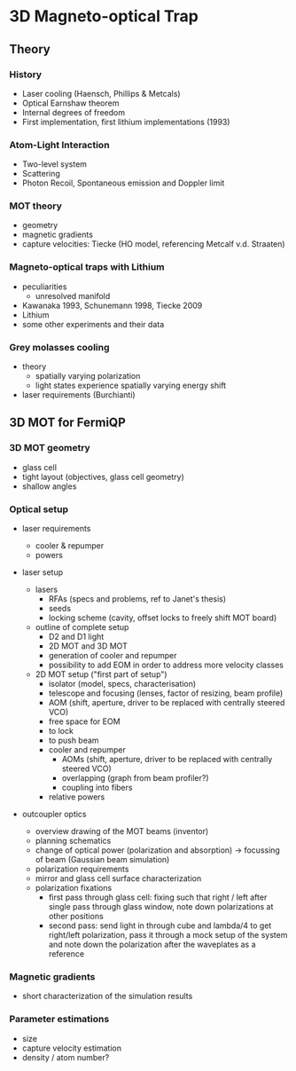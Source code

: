 # 3D Magneto-optical Trap

## Theory
### History
- Laser cooling (Haensch, Phillips & Metcals)
- Optical Earnshaw theorem
- Internal degrees of freedom
- First implementation, first lithium implementations (1993)

### Atom-Light Interaction
- Two-level system
- Scattering
- Photon Recoil, Spontaneous emission and Doppler limit

### MOT theory
- geometry
- magnetic gradients
- capture velocities: Tiecke (HO model, referencing Metcalf v.d. Straaten)

### Magneto-optical traps with Lithium
- peculiarities
    - unresolved manifold
- Kawanaka 1993, Schunemann 1998, Tiecke 2009
- Lithium
- some other experiments and their data

### Grey molasses cooling
- theory
    - spatially varying polarization
    - light states experience spatially varying energy shift
- laser requirements (Burchianti)

## 3D MOT for FermiQP
### 3D MOT geometry
- glass cell
- tight layout (objectives, glass cell geometry)
- shallow angles

### Optical setup
- laser requirements
    - cooler & repumper
    - powers
- laser setup
    - lasers
        - RFAs (specs and problems, ref to Janet's thesis)
        - seeds
        - locking scheme (cavity, offset locks to freely shift MOT board)
    - outline of complete setup
        - D2 and D1 light
        - 2D MOT and 3D MOT
        - generation of cooler and repumper
        - possibility to add EOM in order to address more velocity classes
    - 2D MOT setup ("first part of setup")
        - isolator (model, specs, characterisation)
        - telescope and focusing (lenses, factor of resizing, beam profile)
        - AOM (shift, aperture, driver to be replaced with centrally steered VCO)
        - free space for EOM
        - to lock
        - to push beam
        - cooler and repumper
            - AOMs (shift, aperture, driver to be replaced with centrally steered VCO)
            - overlapping (graph from beam profiler?)
            - coupling into fibers
        - relative powers

- outcoupler optics
    - overview drawing of the MOT beams (inventor)
    - planning schematics
    - change of optical power (polarization and absorption) -> focussing of beam (Gaussian beam simulation)
    - polarization requirements
    - mirror and glass cell surface characterization
    - polarization fixations
        - first pass through glass cell: fixing such that right / left after single pass through glass window, note down polarizations at other positions
        - second pass: send light in through cube and lambda/4 to get right/left polarization, pass it through a mock setup of the system and note down the polarization after the waveplates as a reference
    
### Magnetic gradients
- short characterization of the simulation results

### Parameter estimations
- size
- capture velocity estimation
- density / atom number?
